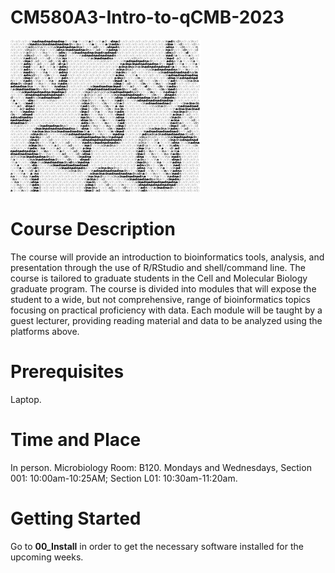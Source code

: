 # CM580A3-Intro-to-qCMB-2023

![Course Logo](images/ascii-art-example-dna-halfsize.png)

# Course Description
The course will provide an introduction to bioinformatics tools, analysis, and presentation through the use of R/RStudio and shell/command line. The course is tailored to graduate students in the Cell and Molecular Biology graduate program.  The course is divided into modules that will expose the student to a wide, but not comprehensive, range of bioinformatics topics focusing on practical proficiency with data.  Each module will be taught by a guest lecturer, providing reading material and data to be analyzed using the platforms above.

# Prerequisites
Laptop.

# Time and Place
In person. Microbiology Room: B120. Mondays and Wednesdays, Section 001: 10:00am-10:25AM; Section L01: 10:30am-11:20am.

# Getting Started
Go to **00_Install** in order to get the necessary software installed for the upcoming weeks.
